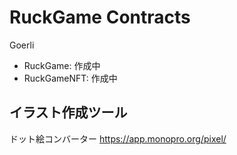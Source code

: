 # RuckGame Contracts

Goerli

- RuckGame: 作成中
- RuckGameNFT: 作成中

## イラスト作成ツール

ドット絵コンバーター <https://app.monopro.org/pixel/>
